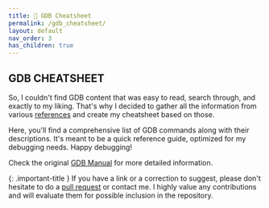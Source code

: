 ```yaml
---
title: 📄 GDB Cheatsheet
permalink: /gdb_cheatsheet/
layout: default
nav_order: 3
has_children: true
---
```


## **GDB CHEATSHEET**

So, I couldn't find GDB content that was easy to read, search through, and exactly to my liking. That's why I decided to gather all the information from various [references](https://jotavare.github.io/gdb_cheatsheet/references.html) and create my cheatsheet based on those.

Here, you'll find a comprehensive list of GDB commands along with their descriptions. It's meant to be a quick reference guide, optimized for my debugging needs. Happy debugging!

Check the original [GDB Manual](https://www.eecs.umich.edu/courses/eecs373/readings/Debugger.pdf) for more detailed information.

{: .important-title }
If you have a link or a correction to suggest, please don't hesitate to do a [pull request](https://github.com/jotavare/jotavare.github.io/pulls) or contact me. I highly value any contributions and will evaluate them for possible inclusion in the repository.